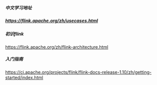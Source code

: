 ##### 中文学习地址

#####  https://flink.apache.org/zh/usecases.html

##### 初识flink

https://flink.apache.org/zh/flink-architecture.html

##### 入门指南

https://ci.apache.org/projects/flink/flink-docs-release-1.10/zh/getting-started/index.html





